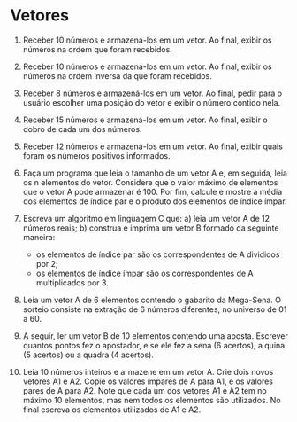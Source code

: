 # Vetores

1. Receber 10 números e armazená-los em um vetor. Ao final, exibir os números na ordem que foram recebidos.

2. Receber 10 números e armazená-los em um vetor. Ao final, exibir os números na ordem inversa da que foram recebidos.

3. Receber 8 números e armazená-los em um vetor. Ao final, pedir para o usuário escolher uma posição do vetor e exibir o número contido nela.

4. Receber 15 números e armazená-los em um vetor. Ao final, exibir o dobro de cada um dos números.

5. Receber 12 números e armazená-los em um vetor. Ao final, exibir quais foram os números positivos informados.

6. Faça um programa que leia o tamanho de um vetor A e, em seguida, leia os n elementos do vetor. Considere que o valor máximo de elementos que o vetor A pode armazenar é 100. Por fim, calcule e mostre a média dos elementos de índice par e o produto dos elementos de índice ímpar.

7. Escreva um algoritmo em linguagem C que: a) leia um vetor A de 12 números reais; b) construa e imprima um vetor B formado da seguinte maneira:

	- os elementos de índice par são os correspondentes de A divididos por 2;
	- os elementos de índice ímpar são os correspondentes de A multiplicados por 3.

8. Leia um vetor A de 6 elementos contendo o gabarito da Mega-Sena. O sorteio consiste na extração de 6 números diferentes, no universo de 01 a 60.

9. A seguir, ler um vetor B de 10 elementos contendo uma aposta. Escrever quantos pontos fez o apostador, e se ele fez a sena (6 acertos), a quina (5 acertos) ou a quadra (4 acertos).

10. Leia 10 números inteiros e armazene em um vetor A. Crie dois novos vetores A1 e A2. Copie os valores ímpares de A para A1, e os valores pares de A para A2. Note que cada um dos vetores A1 e A2 tem no máximo 10 elementos, mas nem todos os elementos são utilizados. No final escreva os elementos utilizados de A1 e A2.